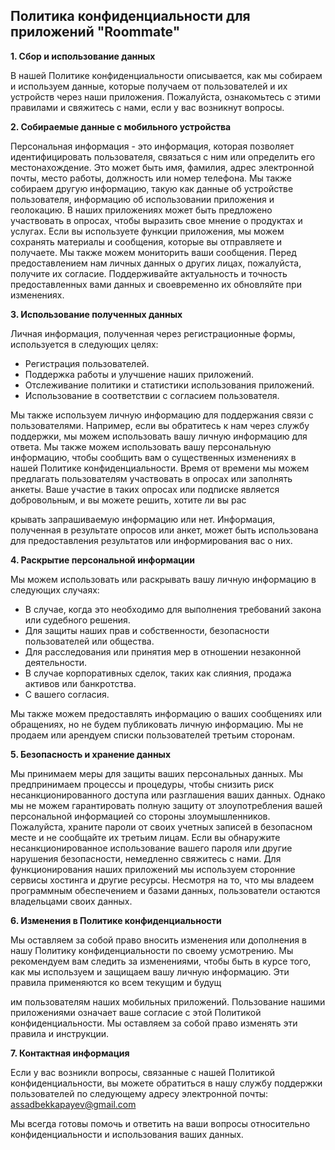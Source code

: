 ## Политика конфиденциальности для приложений "Roommate"

**1. Сбор и использование данных**

В нашей Политике конфиденциальности описывается, как мы собираем и используем данные, которые получаем от пользователей и их устройств через наши приложения. Пожалуйста, ознакомьтесь с этими правилами и свяжитесь с нами, если у вас возникнут вопросы.

**2. Собираемые данные с мобильного устройства**

Персональная информация - это информация, которая позволяет идентифицировать пользователя, связаться с ним или определить его местонахождение. Это может быть имя, фамилия, адрес электронной почты, место работы, должность или номер телефона. Мы также собираем другую информацию, такую как данные об устройстве пользователя, информацию об использовании приложения и геолокацию. В наших приложениях может быть предложено участвовать в опросах, чтобы выразить свое мнение о продуктах и услугах. Если вы используете функции приложения, мы можем сохранять материалы и сообщения, которые вы отправляете и получаете. Мы также можем мониторить ваши сообщения. Перед предоставлением нам личных данных о других лицах, пожалуйста, получите их согласие. Поддерживайте актуальность и точность предоставленных вами данных и своевременно их обновляйте при изменениях.

**3. Использование полученных данных**

Личная информация, полученная через регистрационные формы, используется в следующих целях:
- Регистрация пользователей.
- Поддержка работы и улучшение наших приложений.
- Отслеживание политики и статистики использования приложений.
- Использование в соответствии с согласием пользователя.

Мы также используем личную информацию для поддержания связи с пользователями. Например, если вы обратитесь к нам через службу поддержки, мы можем использовать вашу личную информацию для ответа. Мы также можем использовать вашу персональную информацию, чтобы сообщить вам о существенных изменениях в нашей Политике конфиденциальности. Время от времени мы можем предлагать пользователям участвовать в опросах или заполнять анкеты. Ваше участие в таких опросах или подписке является добровольным, и вы можете решить, хотите ли вы рас

крывать запрашиваемую информацию или нет. Информация, полученная в результате опросов или анкет, может быть использована для предоставления результатов или информирования вас о них.

**4. Раскрытие персональной информации**

Мы можем использовать или раскрывать вашу личную информацию в следующих случаях:
- В случае, когда это необходимо для выполнения требований закона или судебного решения.
- Для защиты наших прав и собственности, безопасности пользователей или общества.
- Для расследования или принятия мер в отношении незаконной деятельности.
- В случае корпоративных сделок, таких как слияния, продажа активов или банкротства.
- С вашего согласия.

Мы также можем предоставлять информацию о ваших сообщениях или обращениях, но не будем публиковать личную информацию. Мы не продаем или арендуем списки пользователей третьим сторонам.

**5. Безопасность и хранение данных**

Мы принимаем меры для защиты ваших персональных данных. Мы предпринимаем процессы и процедуры, чтобы снизить риск несанкционированного доступа или разглашения ваших данных. Однако мы не можем гарантировать полную защиту от злоупотребления вашей персональной информацией со стороны злоумышленников. Пожалуйста, храните пароли от своих учетных записей в безопасном месте и не сообщайте их третьим лицам. Если вы обнаружите несанкционированное использование вашего пароля или другие нарушения безопасности, немедленно свяжитесь с нами. Для функционирования наших приложений мы используем сторонние сервисы хостинга и другие ресурсы. Несмотря на то, что мы владеем программным обеспечением и базами данных, пользователи остаются владельцами своих данных.

**6. Изменения в Политике конфиденциальности**

Мы оставляем за собой право вносить изменения или дополнения в нашу Политику конфиденциальности по своему усмотрению. Мы рекомендуем вам следить за изменениями, чтобы быть в курсе того, как мы используем и защищаем вашу личную информацию. Эти правила применяются ко всем текущим и будущ

им пользователям наших мобильных приложений. Пользование нашими приложениями означает ваше согласие с этой Политикой конфиденциальности. Мы оставляем за собой право изменять эти правила и инструкции.

**7. Контактная информация**

Если у вас возникли вопросы, связанные с нашей Политикой конфиденциальности, вы можете обратиться в нашу службу поддержки пользователей по следующему адресу электронной почты: assadbekkapayev@gmail.com

Мы всегда готовы помочь и ответить на ваши вопросы относительно конфиденциальности и использования ваших данных.
